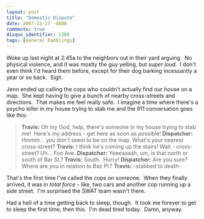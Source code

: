 ```yaml
---
layout: post
title: "Domestic Dispute"
date: 2007-11-27 -0800
comments: true
disqus_identifier: 1309
tags: [General Ramblings]
---
```

Woke up last night at 2:45a to the neighbors out in their yard arguing. 
No physical violence, and it was mostly the guy yelling, but *super
loud*.  I don't even think I'd heard them before, except for their dog
barking incessantly a year or so back.  Sigh.

Jenn ended up calling the cops who couldn't actually find our house on a
map.  She kept having to give a bunch of nearby cross-streets and
directions.  That makes me feel really safe.  I imagine a time where
there's a psycho killer in my house trying to stab me and the 911
conversation goes like this:

> **Travis:** Oh my God, help, there's someone in my house trying to
> stab me!  Here's my address - get here as soon as possible!
>  **Dispatcher:** Hmmm... you don't seem to be on the map. What's your
> nearest cross-street?
>  **Travis:** I think he's coming up the stairs! Wait - cross-street?
> Uh... Foo Ave.
>  **Dispatcher:** Yeeeaaaah, um, is that north or south of Bar St.?
>  **Travis:** South.  Hurry!
>  **Dispatcher:** Are you sure? Where are you in relation to Baz Pl.?
>  **Travis:** -stabbed to death-

That's the first time I've called the cops on someone.  When they
finally arrived, it was in *total force* - like, two cars and another
cop running up a side street.  I'm surprised the SWAT team wasn't there.

Had a hell of a time getting back to sleep, though.  It took me forever
to get to sleep the first time, then this.  I'm dead tired today.  Damn,
anyway.

